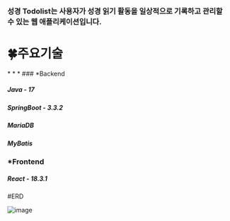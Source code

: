 ### 성경 Todolist는 사용자가 성경 읽기 활동을 일상적으로 기록하고 관리할 수 있는 웹 애플리케이션입니다. 
<h1>🍀주요기술</h1>
* * *
### *Backend
  <h5>Java - 17</h5>
  <h5>SpringBoot - 3.3.2</h5>
  <h5>MariaDB</h5>
  <h5>MyBatis</h5>

### *Frontend
  <h5>React - 18.3.1</h5>
  
#ERD

![image](https://github.com/user-attachments/assets/46cd6c30-78e5-422d-b8e9-24458660636e)
